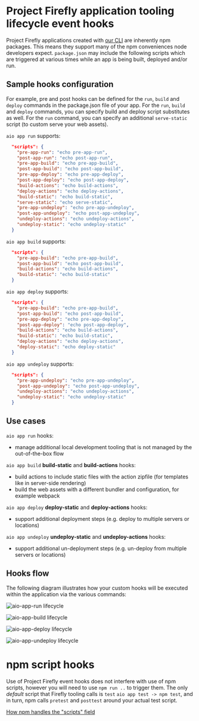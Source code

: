 
# Project Firefly application tooling lifecycle event hooks

Project Firefly applications created with [our CLI](https://github.com/adobe/aio-cli) are inherently npm packages.
This means they support many of the npm conveniences node developers expect. `package.json` may include the following scripts which are triggered at various times while an app is being built, deployed and/or run.

## Sample hooks configuration

For example, pre and post hooks can be defined for the `run`, `build` and `deploy` commands in the package.json file of your app. For the `run`, `build` and `deploy` commands, you can specify build and deploy script substitutes as well. For the `run` command, you can specify an additional `serve-static` script (to custom serve your web assets).

`aio app run` supports:
```json
  "scripts": {
    "pre-app-run": "echo pre-app-run",
    "post-app-run": "echo post-app-run",
    "pre-app-build": "echo pre-app-build",
    "post-app-build": "echo post-app-build",
    "pre-app-deploy": "echo pre-app-deploy",
    "post-app-deploy": "echo post-app-deploy",
    "build-actions": "echo build-actions",
    "deploy-actions": "echo deploy-actions",
    "build-static": "echo build-static",
    "serve-static": "echo serve-static",
    "pre-app-undeploy": "echo pre-app-undeploy",
    "post-app-undeploy": "echo post-app-undeploy",
    "undeploy-actions": "echo undeploy-actions",
    "undeploy-static": "echo undeploy-static"
  }
  ```

`aio app build` supports:
```json
  "scripts": {
    "pre-app-build": "echo pre-app-build",
    "post-app-build": "echo post-app-build",
    "build-actions": "echo build-actions",
    "build-static": "echo build-static"
  }
  ```

`aio app deploy` supports:
```json
  "scripts": {
    "pre-app-build": "echo pre-app-build",
    "post-app-build": "echo post-app-build",
    "pre-app-deploy": "echo pre-app-deploy",
    "post-app-deploy": "echo post-app-deploy",
    "build-actions": "echo build-actions",
    "build-static": "echo build-static",
    "deploy-actions": "echo deploy-actions",
    "deploy-static": "echo deploy-static"
  }
  ```

`aio app undeploy` supports:
```json
  "scripts": {
    "pre-app-undeploy": "echo pre-app-undeploy",
    "post-app-undeploy": "echo post-app-undeploy",
    "undeploy-actions": "echo undeploy-actions",
    "undeploy-static": "echo undeploy-static"
  }
  ```

## Use cases

`aio app run` hooks:
- manage additional local development tooling that is not managed by the out-of-the-box flow

`aio app build` **build-static** and **build-actions** hooks:
- build actions to include static files with the action zipfile (for templates like in server-side rendering)
- build the web assets with a different bundler and configuration, for example webpack

`aio app deploy` **deploy-static** and **deploy-actions** hooks:
- support additional deployment steps (e.g. deploy to multiple servers or locations)

`aio app undeploy` **undeploy-static** and **undeploy-actions** hooks:
- support additional un-deployment steps (e.g. un-deploy from multiple servers or locations)

## Hooks flow

The following diagram illustrates how your custom hooks will be executed within the application via the various commands:

![aio-app-run lifecycle](../images/aio-app-run.png)

![aio-app-build lifecycle](../images/aio-app-build.png)

![aio-app-deploy lifecycle](../images/aio-app-deploy.png)

![aio-app-undeploy lifecycle](../images/aio-app-undeploy.png)

# npm script hooks

Use of Project Firefly event hooks does not interfere with use of npm scripts, however you will need to use `npm run ..` to trigger them.
The only _default_ script that Firefly tooling calls is `test`
`aio app test -> npm test`, and in turn, npm calls `pretest` and `posttest` around your actual test script.

[How npm handles the "scripts" field](https://docs.npmjs.com/misc/scripts)
